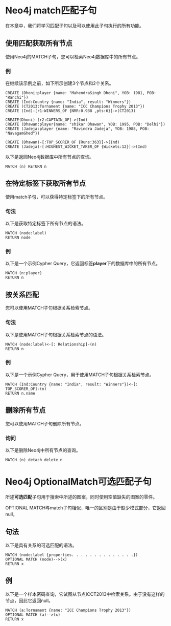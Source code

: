# Neo4j match匹配子句

在本章中，我们将学习匹配子句以及可以使用此子句执行的所有功能。

## 使用匹配获取所有节点

使用Neo4j的MATCH子句，您可以检索Neo4j数据库中的所有节点。

### 例

在继续该示例之前，如下所示创建3个节点和2个关系。

```cql
CREATE (Dhoni:player {name: "MahendraSingh Dhoni", YOB: 1981, POB: "Ranchi"}) 
CREATE (Ind:Country {name: "India", result: "Winners"}) 
CREATE (CT2013:Tornament {name: "ICC Champions Trophy 2013"}) 
CREATE (Ind)-[r1:WINNERS_OF {NRR:0.938 ,pts:6}]->(CT2013) 

CREATE(Dhoni)-[r2:CAPTAIN_OF]->(Ind)  
CREATE (Dhawan:player{name: "shikar Dhawan", YOB: 1995, POB: "Delhi"}) 
CREATE (Jadeja:player {name: "Ravindra Jadeja", YOB: 1988, POB: "NavagamGhed"})  

CREATE (Dhawan)-[:TOP_SCORER_OF {Runs:363}]->(Ind) 
CREATE (Jadeja)-[:HIGHEST_WICKET_TAKER_OF {Wickets:12}]->(Ind) 
```

以下是返回Neo4j数据库中所有节点的查询。

```cql
MATCH (n) RETURN n 
```

## 在特定标签下获取所有节点

使用match子句，可以获得特定标签下的所有节点。

### 句法

以下是获取特定标签下所有节点的语法。

```cql
MATCH (node:label) 
RETURN node 
```

### 例

以下是一个示例Cypher Query，它返回标签**player**下的数据库中的所有节点。

```cql
MATCH (n:player) 
RETURN n 
```

## 按关系匹配

您可以使用MATCH子句根据关系检索节点。

### 句法

以下是使用MATCH子句根据关系检索节点的语法。

```cql
MATCH (node:label)<-[: Relationship]-(n) 
RETURN n 
```

### 例

以下是一个示例Cypher Query，用于使用MATCH子句根据关系检索节点。

```cql
MATCH (Ind:Country {name: "India", result: "Winners"})<-[: TOP_SCORER_OF]-(n) 
RETURN n.name 
```

## 删除所有节点

您可以使用MATCH子句删除所有节点。

### 询问

以下是删除Neo4j中所有节点的查询。

```cql
MATCH (n) detach delete n 
```

# Neo4j OptionalMatch可选匹配子句

所述**可选匹配**子句用于搜索中所述的图案，同时使用空值缺失的图案的零件。

OPTIONAL MATCH与match子句相似，唯一的区别是由于缺少模式部分，它返回null。

## 句法

以下是具有关系的可选匹配的语法。

```cql
MATCH (node:label {properties. . . . . . . . . . . . . .}) 
OPTIONAL MATCH (node)-->(x) 
RETURN x
```

## 例

以下是一个样本密码查询，它试图从节点ICCT2013中检索关系。由于没有这样的节点，因此它返回null。

```cql
MATCH (a:Tornament {name: "ICC Champions Trophy 2013"}) 
OPTIONAL MATCH (a)-->(x) 
RETURN x 
```
